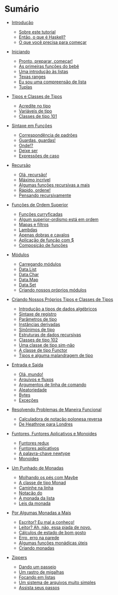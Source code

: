 # Sumário

- [Introdução](./ch01/chapter.md)
    - [Sobre este tutorial](./ch01/01-sobre.md)
    - [Então, o que é Haskell?](./ch01/02-o-que-e.md)
    - [O que você precisa para começar](./ch01/03-para-comecar.md)

- [Iniciando](./ch02/chapter.md)
    - [Pronto, preparar, começar!](./ch02/01-iniciar.md)
    - [As primeiras funções do bebê](./ch02/02-bebe.md)
    - [Uma introdução às listas](./ch02/03-listas.md)
    - [Texas ranges](./ch02/04-ranges.md)
    - [Eu sou uma compreensão de lista](./ch02/05-lists.md)
    - [Tuplas](./ch02/06-tuplas.md)

- [Tipos e Classes de Tipos](./ch03/chapter.md)
    - [Acredite no tipo](./ch03/01-acredite.md)
    - [Variáveis de tipo](./ch03/02-tipos.md)
    - [Classes de tipo 101](./ch03/03-classes.md)

- [Sintaxe em Funções](./ch04/chapter.md)
  - [Correspondência de padrões]()
  - [Guardas, guardas!]()
  - [Onde!?]()
  - [Deixe ser]()
  - [Expressões de caso]()

- [Recursão](./ch05/chapter.md)
  - [Olá, recursão!]()
  - [Máximo incrível]()
  - [Algumas funções recursivas a mais]()
  - [Rápido, ordene!]()
  - [Pensando recursivamente]()

- [Funções de Ordem Superior](./ch06/chapter.md)
  - [Funções curryficadas]()
  - [Algum superior-ordismo está em ordem]()
  - [Mapas e filtros]()
  - [Lambdas]()
  - [Apenas dobras e cavalos]()
  - [Aplicação de função com $]()
  - [Composição de funções]()

- [Módulos](./ch07/chapter.md)
  - [Carregando módulos]()
  - [Data.List](./ch07/02-list.md)
  - [Data.Char]()
  - [Data.Map]()
  - [Data.Set]()
  - [Criando nossos próprios módulos]()

- [Criando Nossos Próprios Tipos e Classes de Tipos](./ch08/chapter.md)
  - [Introdução a tipos de dados algébricos]()
  - [Sintaxe de registro]()
  - [Parâmetros de tipo]()
  - [Instâncias derivadas]()
  - [Sinônimos de tipo]()
  - [Estruturas de dados recursivas]()
  - [Classes de tipo 102]()
  - [Uma classe de tipo sim-não]()
  - [A classe de tipo Functor]()
  - [Tipos e alguma malandragem de tipo]()

- [Entrada e Saída](./ch09/chapter.md)
  - [Olá, mundo!]()
  - [Arquivos e fluxos]()
  - [Argumentos de linha de comando]()
  - [Aleatoriedade]()
  - [Bytes]()
  - [Exceções]()

- [Resolvendo Problemas de Maneira Funcional](./ch10/chapter.md)
  - [Calculadora de notação polonesa reversa]()
  - [De Heathrow para Londres]()

- [Funtores, Funtores Aplicativos e Monoides](./ch11/chapter.md)
  - [Funtores redux]()
  - [Funtores aplicativos]()
  - [A palavra-chave newtype]()
  - [Monoides]()

- [Um Punhado de Monadas](./ch12/chapter.md)
  - [Molhando os pés com Maybe]()
  - [A classe de tipo Monad]()
  - [Caminhe na linha]()
  - [Notação do]()
  - [A monada da lista]()
  - [Leis da monada]()

- [Por Algumas Monadas a Mais](./ch13/chapter.md)
  - [Escritor? Eu mal a conheço!]()
  - [Leitor? Ah, não, essa piada de novo.]()
  - [Cálculos de estado de bom gosto]()
  - [Erro, erro na parede]()
  - [Algumas funções monádicas úteis]()
  - [Criando monadas]()

- [Zippers](./ch14/chapter.md)
  - [Dando um passeio]()
  - [Um rastro de migalhas]()
  - [Focando em listas]()
  - [Um sistema de arquivos muito simples]()
  - [Assista seus passos]()
